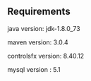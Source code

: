Requirements
-------------

java version: jdk-1.8.0_73

maven version:  3.0.4

controlsfx version: 8.40.12

mysql version : 5.1